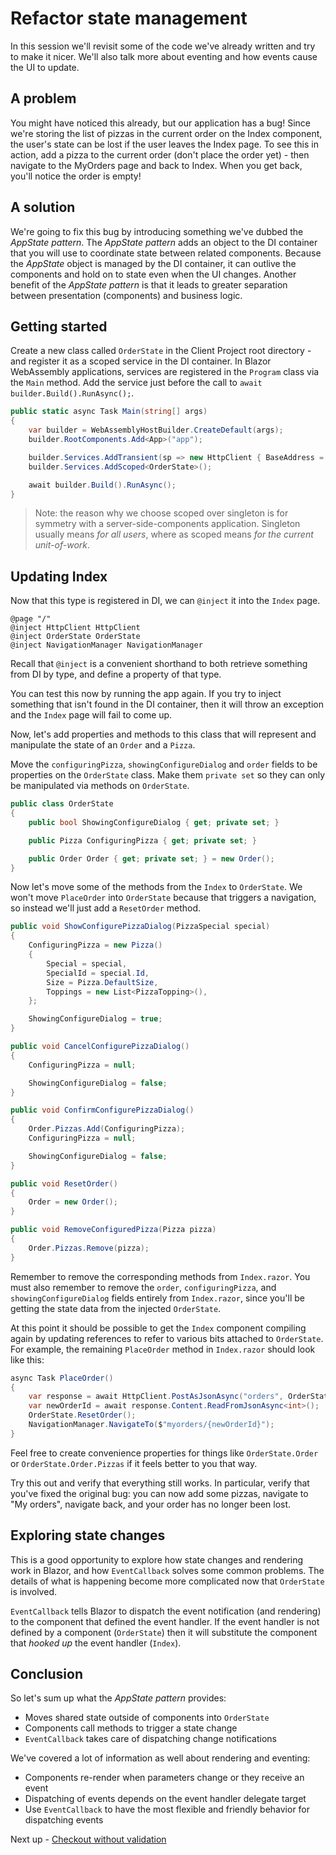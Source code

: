 # Refactor state management

In this session we'll revisit some of the code we've already written and try to make it nicer. We'll also talk more about eventing and how events cause the UI to update.

## A problem

You might have noticed this already, but our application has a bug! Since we're storing the list of pizzas in the current order on the Index component, the user's state can be lost if the user leaves the Index page. To see this in action, add a pizza to the current order (don't place the order yet) - then navigate to the MyOrders page and back to Index. When you get back, you'll notice the order is empty!

## A solution

We're going to fix this bug by introducing something we've dubbed the *AppState pattern*. The *AppState pattern* adds an object to the DI container that you will use to coordinate state between related components. Because the *AppState* object is managed by the DI container, it can outlive the components and hold on to state even when the UI changes. Another benefit of the *AppState pattern* is that it leads to greater separation between presentation (components) and business logic. 

## Getting started

Create a new class called `OrderState` in the Client Project root directory - and register it as a scoped service in the DI container. In Blazor WebAssembly applications, services are registered in the `Program` class via the `Main` method. Add the service just before the call to `await builder.Build().RunAsync();`.

```csharp
public static async Task Main(string[] args)
{
    var builder = WebAssemblyHostBuilder.CreateDefault(args);
    builder.RootComponents.Add<App>("app");

    builder.Services.AddTransient(sp => new HttpClient { BaseAddress = new Uri(builder.HostEnvironment.BaseAddress) });
    builder.Services.AddScoped<OrderState>();

    await builder.Build().RunAsync();
}
```

> Note: the reason why we choose scoped over singleton is for symmetry with a server-side-components application. Singleton usually means *for all users*, where as scoped means *for the current unit-of-work*.

## Updating Index

Now that this type is registered in DI, we can `@inject` it into the `Index` page.

```razor
@page "/"
@inject HttpClient HttpClient
@inject OrderState OrderState
@inject NavigationManager NavigationManager
```

Recall that `@inject` is a convenient shorthand to both retrieve something from DI by type, and define a property of that type.

You can test this now by running the app again. If you try to inject something that isn't found in the DI container, then it will throw an exception and the `Index` page will fail to come up.

Now, let's add properties and methods to this class that will represent and manipulate the state of an `Order` and a `Pizza`.

Move the `configuringPizza`, `showingConfigureDialog` and `order` fields to be properties on the `OrderState` class. Make them `private set` so they can only be manipulated via methods on `OrderState`.

```csharp
public class OrderState
{
    public bool ShowingConfigureDialog { get; private set; }

    public Pizza ConfiguringPizza { get; private set; }

    public Order Order { get; private set; } = new Order();
}
```

Now let's move some of the methods from the `Index` to `OrderState`. We won't move `PlaceOrder` into `OrderState` because that triggers a navigation, so instead we'll just add a `ResetOrder` method.

```csharp
public void ShowConfigurePizzaDialog(PizzaSpecial special)
{
    ConfiguringPizza = new Pizza()
    {
        Special = special,
        SpecialId = special.Id,
        Size = Pizza.DefaultSize,
        Toppings = new List<PizzaTopping>(),
    };

    ShowingConfigureDialog = true;
}

public void CancelConfigurePizzaDialog()
{
    ConfiguringPizza = null;

    ShowingConfigureDialog = false;
}

public void ConfirmConfigurePizzaDialog()
{
    Order.Pizzas.Add(ConfiguringPizza);
    ConfiguringPizza = null;

    ShowingConfigureDialog = false;
}

public void ResetOrder()
{
    Order = new Order();
}

public void RemoveConfiguredPizza(Pizza pizza)
{
    Order.Pizzas.Remove(pizza);
}
```

Remember to remove the corresponding methods from `Index.razor`. You must also remember to remove the `order`, `configuringPizza`, and `showingConfigureDialog` fields entirely from `Index.razor`, since you'll be getting the state data from the injected `OrderState`.

At this point it should be possible to get the `Index` component compiling again by updating references to refer to various bits attached to `OrderState`. For example, the remaining `PlaceOrder` method in `Index.razor` should look like this:

```csharp
async Task PlaceOrder()
{
    var response = await HttpClient.PostAsJsonAsync("orders", OrderState.Order);
    var newOrderId = await response.Content.ReadFromJsonAsync<int>();
    OrderState.ResetOrder();
    NavigationManager.NavigateTo($"myorders/{newOrderId}");
}
```

Feel free to create convenience properties for things like `OrderState.Order` or `OrderState.Order.Pizzas` if it feels better to you that way.

Try this out and verify that everything still works. In particular, verify that you've fixed the original bug: you can now add some pizzas, navigate to "My orders", navigate back, and your order has no longer been lost.

## Exploring state changes

This is a good opportunity to explore how state changes and rendering work in Blazor, and how `EventCallback` solves some common problems. The details of what is happening become more complicated now that `OrderState` is involved.

`EventCallback` tells Blazor to dispatch the event notification (and rendering) to the component that defined the event handler. If the event handler is not defined by a component (`OrderState`) then it will substitute the component that *hooked up* the event handler (`Index`).


## Conclusion

So let's sum up what the *AppState pattern* provides:
- Moves shared state outside of components into `OrderState`
- Components call methods to trigger a state change
- `EventCallback` takes care of dispatching change notifications

We've covered a lot of information as well about rendering and eventing:
- Components re-render when parameters change or they receive an event
- Dispatching of events depends on the event handler delegate target
- Use `EventCallback` to have the most flexible and friendly behavior for dispatching events

Next up - [Checkout without validation](05-checkout-with-validation.md)
